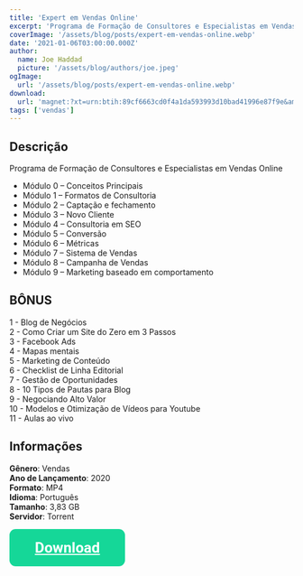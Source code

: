 ```yaml
---
title: 'Expert em Vendas Online'
excerpt: 'Programa de Formação de Consultores e Especialistas em Vendas Online. '
coverImage: '/assets/blog/posts/expert-em-vendas-online.webp'
date: '2021-01-06T03:00:00.000Z'
author:
  name: Joe Haddad
  picture: '/assets/blog/authors/joe.jpeg'
ogImage:
  url: '/assets/blog/posts/expert-em-vendas-online.webp'
download:
  url: 'magnet:?xt=urn:btih:89cf6663cd0f4a1da593993d10bad41996e87f9e&amp;dn=Natanael%20Oliveira%20-%20Expert%20em%20vendas%20online%202.0&amp;tr=udp%3a%2f%2ftracker.openbittorrent.com%3a1337%2fannounce&amp;tr=udp%3a%2f%2ftracker.opentrackr.org%3a1337%2fannounce" class="w3-btn w3-block w3-red'
tags: ['vendas']
---
```

## Descrição

Programa de Formação de Consultores e Especialistas em Vendas Online

- Módulo 0 – Conceitos Principais
- Módulo 1 – Formatos de Consultoria
- Módulo 2 – Captação e fechamento
- Módulo 3 – Novo Cliente
- Módulo 4 – Consultoria em SEO
- Módulo 5 – Conversão
- Módulo 6 – Métricas
- Módulo 7 – Sistema de Vendas
- Módulo 8 – Campanha de Vendas
- Módulo 9 – Marketing baseado em comportamento

## BÔNUS

1 - Blog de Negócios  
2 - Como Criar um Site do Zero em 3 Passos  
3 - Facebook Ads  
4 - Mapas mentais  
5 - Marketing de Conteúdo  
6 - Checklist de Linha Editorial  
7 - Gestão de Oportunidades  
8 - 10 Tipos de Pautas para Blog  
9 - Negociando Alto Valor  
10 - Modelos e Otimização de Vídeos para Youtube  
11 - Aulas ao vivo  

## Informações

**Gênero**: Vendas  
**Ano de Lançamento**: 2020  
**Formato**: MP4  
**Idioma**: Português  
**Tamanho**: 3,83 GB  
**Servidor**: Torrent  

<div class="download">
<a class="downloadButton" href="magnet:?xt=urn:btih:89cf6663cd0f4a1da593993d10bad41996e87f9e&amp;dn=Natanael%20Oliveira%20-%20Expert%20em%20vendas%20online%202.0&amp;tr=udp%3a%2f%2ftracker.openbittorrent.com%3a1337%2fannounce&amp;tr=udp%3a%2f%2ftracker.opentrackr.org%3a1337%2fannounce" class="w3-btn w3-block w3-red">Download</a>
</div>

<style>
  .downloadButton {
    background:    #15d798;
    border-radius: 11px;
    padding:       20px 45px;
    color:         #ffffff;
    display:       inline-block;
    font:          normal bold 26px/1 "Roboto", sans-serif;
    text-align:    center;
  }
  .downloadButton:hover {
    background:    #15d798;
    box-shadow: 5px 5px 5px 0px rgba(0,0,0,0.3);
  }
</style>